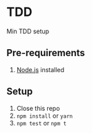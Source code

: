 # TDD
Min TDD setup

## Pre-requirements
1. [Node.js](https://nodejs.org/en) installed

## Setup
1. Close this repo
2. `npm install` or `yarn`
3. `npm test` or `npm t`
